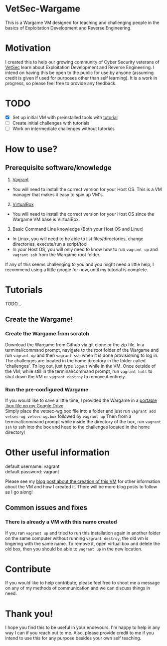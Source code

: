 # VetSec-Wargame
This is a Wargame VM designed for teaching and challenging people in the basics of Exploitation Development and Reverse Engineering.

# Motivation
I created this to help our growing community of Cyber Security veterans of [VetSec](https://veteransec.com/) learn about Exploitation
Development and Reverse Engineering. I intend on having this be open to the public for use by anyone (assuming credit is given if used
for purposes other than self learning). It is a work in progress, so please feel free to provide any feedback.

# TODO
- [x] Set up initial VM with preinstalled tools with [tutorial](https://veteransec.com/2018/09/22/creating-vetsecs-wargame-pt-1/)
- [ ] Create initial challenges with tutorials
- [ ] Work on intermediate challenges without tutorials

# How to use?
## Prerequisite software/knowledge
1. [Vagrant](https://www.vagrantup.com/downloads.html)
  * You will need to install the correct version for your Host OS. This is a VM manager that makes it easy to spin up VM's.
2. [VirtualBox](https://www.virtualbox.org/) 
  * You will need to install the correct version for your Host OS since the Wargame VM base is VirtualBox.
3. Basic Command Line knowledge (Both your Host OS and Linux)
  * In Linux, you will need to be able to list files/directories, change directories, execute/run a script/tool
  * In your Host OS, you will only need to know how to run `vagrant up` and `vagrant ssh` from the Wargame root folder.

If any of this seems challenging to you and you might need a little help, I recommend using a little google for now, until my tutorial is complete.

# Tutorials
TODO...

## Create the Wargame!

### Create the Wargame from scratch
Download the Wargame from Github via git clone or the zip file.
In a terminal/command prompt, navigate to the root folder of the Wargame and run `vagrant up` and then `vagrant ssh` when it is done provisioning to log in.
The challenges are located in the home directory in the folder called 'challenges'.
To log out, just type `logout` while in the VM.
Once outside of the VM, while still in the terminal/command prompt, run `vagrant halt` to shut down the VM or `vagrant destroy` to remove it entirely.

### Run the pre-configured Wargame
If you would like to save a little time, I provided the Wargame in a [portable .box file on my Google Drive](https://drive.google.com/open?id=1Ed1H1PyxtKQaVGfGpYMqiZqRCq-NqK4i).  
Simply place the vetsec-wg.box file into a folder and just run `vagrant add vetsec-wg vetsec-wg.box` followed by `vagrant up`
Then from a terminal/command prompt while inside the directory of the box, run `vagrant ssh` to ssh into the box and head to the challenges located in the home directory!

# Other useful information
default username: vagrant  
default password: vagrant

Please see my [blog post about the creation of this VM](https://veteransec.com/2018/09/22/creating-vetsecs-wargame-pt-1/) for other information about the VM and how I created it. There will be more blog posts to follow as I go along!

## Common issues and fixes
### There is already a VM with this name created
If you ran `vagrant up` and tried to run this installation again in another folder on the same computer without running `vagrant destroy`, the old vm is lingering with the same name. To remove it, open virtual box and delete the old box, then you should be able to `vagrant up` in the new location.

# Contribute
If you would like to help contribute, please feel free to shoot me a message on any of my methods of communication and we can discuss things in need.

# Thank you!
I hope you find this to be useful in your endevours. I'm happy to help in any way I can if you reach out to me.
Also, please provide credit to me if you intend to use this for any purpose besides your own self teaching.
